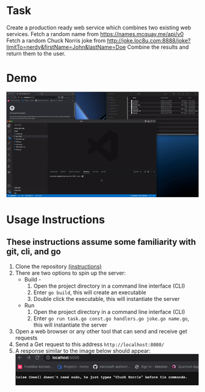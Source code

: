 # Task

Create a production ready web service which combines two existing web services. Fetch a random name from https://names.mcquay.me/api/v0 Fetch a random Chuck Norris joke from http://joke.loc8u.com:8888/joke?limitTo=nerdy&firstName=John&lastName=Doe Combine the results and return them to the user.

# Demo
![Live demo](https://raw.githubusercontent.com/bimberman/task/master/showcase.gif)

# Usage Instructions
## These instructions assume some familiarity with git, cli, and go

1. Clone the repository [(instructions)](https://docs.github.com/en/repositories/creating-and-managing-repositories/cloning-a-repository)
2. There are two options to spin up the server:
   * Build - 
        1. Open the project directory in a command line interface (CLI)
        2. Enter `go build`, this will create an executable
        3. Double click the executable, this will instantiate the server
   * Run
        1. Open the project directory in a command line interface (CLI) 
        2. Enter `go run task.go const.go handlers.go joke.go name.go`, this will instantiate the server
3. Open a web browser or any other tool that can send and receive get requests
4. Send a Get request to this address `http://localhost:8080/`
5. A response similar to the image below should appear:
![result](https://github.com/bimberman/task/blob/master/result.png?raw=true)

